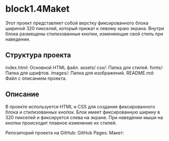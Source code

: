 # block1.4Maket

Этот проект представляет собой верстку фиксированного блока шириной 320 пикселей, 
который прижат к левому краю экрана. Внутри блока размещены стилизованные кнопки, 
изменяющие свой стиль при наведении.

## Структура проекта
index.html: Основной HTML файл.
assets/
css/: Папка для стилей.
fonts/: Папка для шрифтов.
images/: Папка для изображений.
README.md: Файл с описанием проекта.

## Описание

В проекте используется HTML и CSS для создания фиксированного блока и стилизованных кнопок. Блок имеет фиксированную ширину в 320 пикселей и фиксируется слева на экране. При наведении мыши на кнопки происходит плавное изменение их стилей.

Репозиторий проекта на GitHub: 
GitHub Pages: 
Макет: 
